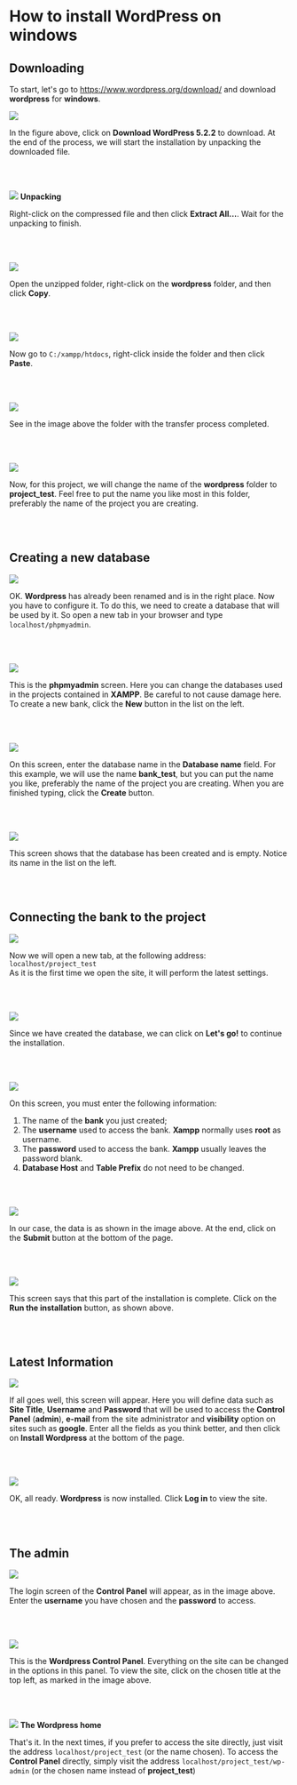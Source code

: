# How to install WordPress on windows #

## Downloading ##

To start, let's go to https://www.wordpress.org/download/ and download **wordpress** for **windows**.

![](/assets/images/wordpress_01.png)

In the figure above, click on **Download WordPress 5.2.2** to download. At the end of the process, we will start the installation by unpacking the downloaded file.

<br><br>

![](/assets/images/wordpress_02.png)
**Unpacking**

Right-click on the compressed file and then click **Extract All...**. Wait for the unpacking to finish.

<br><br>

![](/assets/images/wordpress_03.png)

Open the unzipped folder, right-click on the **wordpress** folder, and then click **Copy**.

<br><br>

![](/assets/images/wordpress_04.png)

Now go to `C:/xampp/htdocs`, right-click inside the folder and then click **Paste**.

<br><br>

![](/assets/images/wordpress_05.png)

See in the image above the folder with the transfer process completed.

<br><br>

![](/assets/images/wordpress_06.png)

Now, for this project, we will change the name of the **wordpress** folder to **project_test**. Feel free to put the name you like most in this folder, preferably the name of the project you are creating.

<br><br>

## Creating a new database ##

![](/assets/images/wordpress_07.png)

OK. **Wordpress** has already been renamed and is in the right place. Now you have to configure it. To do this, we need to create a database that will be used by it. So open a new tab in your browser and type `localhost/phpmyadmin`.

<br><br>

![](/assets/images/wordpress_08.png)

This is the **phpmyadmin** screen. Here you can change the databases used in the projects contained in **XAMPP**. Be careful to not cause damage here. To create a new bank, click the **New** button in the list on the left.

<br><br>

![](/assets/images/wordpress_09.png)

On this screen, enter the database name in the **Database name** field. For this example, we will use the name **bank_test**, but you can put the name you like, preferably the name of the project you are creating. When you are finished typing, click the **Create** button.

<br><br>

![](/assets/images/wordpress_10.png)

This screen shows that the database has been created and is empty. Notice its name in the list on the left.

<br><br>

## Connecting the bank to the project ##

![](/assets/images/wordpress_11.png)

Now we will open a new tab, at the following address: `localhost/project_test`  
As it is the first time we open the site, it will perform the latest settings.

<br><br>

![](/assets/images/wordpress_12.png)

Since we have created the database, we can click on **Let's go!** to continue the installation.

<br><br>

![](/assets/images/wordpress_13.png)

On this screen, you must enter the following information:
1. The name of the **bank** you just created;
2. The **username** used to access the bank. **Xampp** normally uses **root** as username.
3. The **password** used to access the bank. **Xampp** usually leaves the password blank.
4. **Database Host** and **Table Prefix** do not need to be changed.

<br><br>

![](/assets/images/wordpress_14.png)

In our case, the data is as shown in the image above. At the end, click on the **Submit** button at the bottom of the page.

<br><br>

![](/assets/images/wordpress_15.png)

This screen says that this part of the installation is complete. Click on the **Run the installation** button, as shown above.

<br><br>

## Latest Information ##

![](/assets/images/wordpress_16.png)

If all goes well, this screen will appear. Here you will define data such as **Site Title**, **Username** and **Password** that will be used to access the **Control Panel** (**admin**), **e-mail** from the site administrator and **visibility** option on sites such as **google**. Enter all the fields as you think better, and then click on **Install Wordpress** at the bottom of the page.

<br><br>

![](/assets/images/wordpress_17.png)

OK, all ready. **Wordpress** is now installed. Click **Log in** to view the site.

<br><br>

## The admin ##

![](/assets/images/wordpress_18.png)

The login screen of the **Control Panel** will appear, as in the image above. Enter the **username** you have chosen and the **password** to access.

<br><br>

![](/assets/images/wordpress_19.png)

This is the **Wordpress Control Panel**. Everything on the site can be changed in the options in this panel. To view the site, click on the chosen title at the top left, as marked in the image above.

<br><br>

![](/assets/images/wordpress_20.png)
**The Wordpress home**

That's it. In the next times, if you prefer to access the site directly, just visit the address `localhost/project_test` (or the name chosen). To access the **Control Panel** directly, simply visit the address `localhost/project_test/wp-admin` (or the chosen name instead of **project_test**)

<br><br>